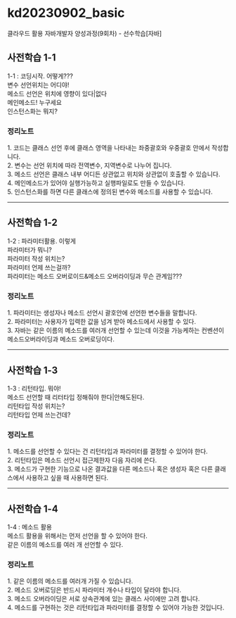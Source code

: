# kd20230902_basic
클라우드 활용 자바개발자 양성과정(9회차) - 선수학습[자바]

<h2>사전학습 1-1</h2>
1-1 : 코딩시작. 어떻게???<br/>
변수 선언위치는 어디야!<br/>
메소드 선언은 위치에 영향이 있다|없다<br/>
메인메소드! 누구세요<br/>
인스턴스화는 뭐지?<br/>

<h3>정리노트</h3>
1. 코드는 클래스 선언 후에 클래스 영역을 나타내는 좌중괄호와 우중괄호 안에서 작성합니다.<br/>
2. 변수는 선언 위치에 따라 전역변수, 지역변수로 나누어 집니다.<br/>
3. 메소드 선언은 클래스 내부 어디든 상관없고 위치와 상관없이 호출할 수 있습니다.<br/>
4. 메인메소드가 있어야 실행가능하고 실행파일로도 만들 수 있습니다.<br/>
5. 인스턴스화를 하면 다른 클래스에 정의된 변수와 메소드를 사용할 수 있습니다.<br/>

<hr/>

<h2>사전학습 1-2</h2>
1-2 : 파라미터활용. 이렇게<br/>
파라미터가 뭐니?<br/>
파라미터 작성 위치는?<br/>
파라미터 언제 쓰는걸까?<br/>
파라미터는 메소드 오버로이드&메소드 오버라이딩과 무슨 관계임???<br/>

<h3>정리노트</h3>
1. 파라미터는 생성자나 메소드 선언시 괄호안에 선언한 변수들을 말합니다.<br/>
2. 파라미터는 사용자가 입력한 값을 넘겨 받아 메소드에서 사용할 수 있다.<br/>
3. 자바는 같은 이름의 메소드를 여러개 선언할 수 있는데 이것을 가능케하는 컨벤션이 메소드오버라이딩과 메소드 오버로딩이다.<br/>

<hr/>

<h2>사전학습 1-3</h2>
1-3 : 리턴타입. 뭐야!<br/>
메소드 선언할 때 리터타입 정해줘야 한다|안해도된다.<br/>
리턴타입 작성 위치는?<br/>
리턴타입 언제 쓰는건데?<br/>

<h3>정리노트</h3>
1. 메소드를 선언할 수 있다는 건 리턴타입과 파라미터를 결정할 수 있어야 한다.<br/>
2. 리턴타입은 메소드 선언시 접근제한자 다음 자리에 쓴다.<br/>
3. 메소드가 구현한 기능으로 나온 결과값을 다른 메소드나 혹은 생성자 혹은 다른 클래스에서 사용하고 싶을 때 사용하면 된다.<br/>

<hr/>

<h2>사전학습 1-4</h2>
1-4 : 메소드 활용<br/>
메소드 활용을 위해서는 먼저 선언을 할 수 있어야 한다.<br/>
같은 이름의 메소드를 여러 개 선언할 수  있다.<br/>

<h3>정리노트</h3>
1. 같은 이름의 메소드를 여러개 가질 수 있습니다.<br/>
2. 메소드 오버로딩은 반드시 파라미터 개수나 타입이 달라야 합니다.<br/>
3. 메소드 오버라이딩은 서로 상속관계에 있는 클래스 사이에만 고려 합니다.<br/>
4. 메소드를 구현하는 것은 리턴타입과 파라미터를 결정할 수  있어야 가능한 것입니다.<br/>


